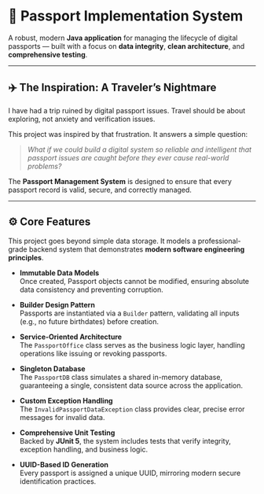 # 🛂 Passport Implementation System

A robust, modern **Java application** for managing the lifecycle of digital passports — built with a focus on **data integrity**, **clean architecture**, and **comprehensive testing**.

---

## ✈️ The Inspiration: A Traveler’s Nightmare

I have had a trip ruined by digital passport issues. Travel should be about exploring, not anxiety and verification issues. 

This project was inspired by that frustration. It answers a simple question:

> *What if we could build a digital system so reliable and intelligent that passport issues are caught before they ever cause real-world problems?*

The **Passport Management System** is designed to ensure that every passport record is valid, secure, and correctly managed.

---

## ⚙️ Core Features

This project goes beyond simple data storage. It models a professional-grade backend system that demonstrates **modern software engineering principles**.

- **Immutable Data Models**  
  Once created, Passport objects cannot be modified, ensuring absolute data consistency and preventing corruption.

- **Builder Design Pattern**  
  Passports are instantiated via a `Builder` pattern, validating all inputs (e.g., no future birthdates) before creation.

- **Service-Oriented Architecture**  
  The `PassportOffice` class serves as the business logic layer, handling operations like issuing or revoking passports.

- **Singleton Database**  
  The `PassportDB` class simulates a shared in-memory database, guaranteeing a single, consistent data source across the application.

- **Custom Exception Handling**  
  The `InvalidPassportDataException` class provides clear, precise error messages for invalid data.

- **Comprehensive Unit Testing**  
  Backed by **JUnit 5**, the system includes tests that verify integrity, exception handling, and business logic.

- **UUID-Based ID Generation**  
  Every passport is assigned a unique UUID, mirroring modern secure identification practices.
